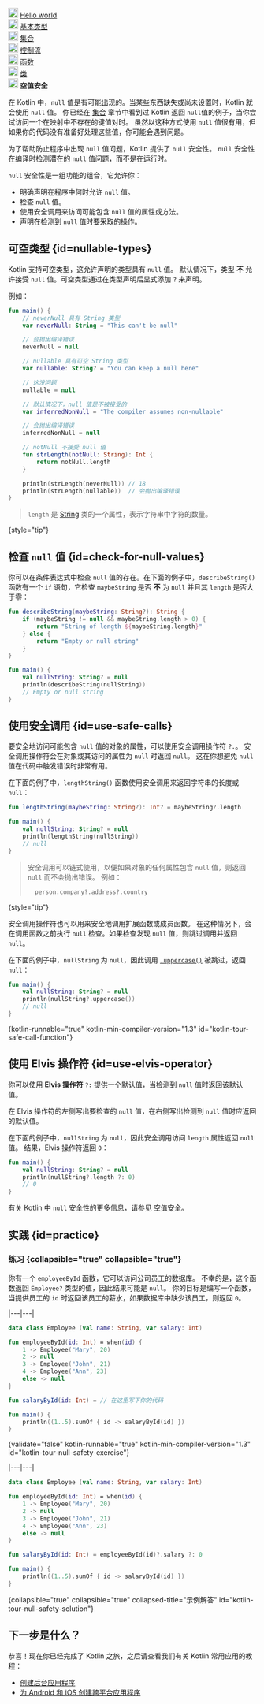 [//]: # (title: 空值安全)

<no-index/>

<tldr>
    <p><img src="icon-1-done.svg" width="20" alt="第一步" /> <a href="kotlin-tour-hello-world.md">Hello world</a><br />
        <img src="icon-2-done.svg" width="20" alt="第二步" /> <a href="kotlin-tour-basic-types.md">基本类型</a><br />
        <img src="icon-3-done.svg" width="20" alt="第三步" /> <a href="kotlin-tour-collections.md">集合</a><br />
        <img src="icon-4-done.svg" width="20" alt="第四步" /> <a href="kotlin-tour-control-flow.md">控制流</a><br />
        <img src="icon-5-done.svg" width="20" alt="第五步" /> <a href="kotlin-tour-functions.md">函数</a><br />
        <img src="icon-6-done.svg" width="20" alt="第六步" /> <a href="kotlin-tour-classes.md">类</a><br />
        <img src="icon-7.svg" width="20" alt="最后一步" /> <strong>空值安全</strong><br /></p>
</tldr>

在 Kotlin 中，`null` 值是有可能出现的。当某些东西缺失或尚未设置时，Kotlin 就会使用 `null` 值。
你已经在 [集合](kotlin-tour-collections.md#kotlin-tour-map-no-key)
章节中看到过 Kotlin 返回 `null`值的例子，当你尝试访问一个在映射中不存在的键值对时。
虽然以这种方式使用 `null` 值很有用，但如果你的代码没有准备好处理这些值，你可能会遇到问题。

为了帮助防止程序中出现 `null` 值问题，Kotlin 提供了 `null` 安全性。
`null` 安全性在编译时检测潜在的 `null` 值问题，而不是在运行时。

`null` 安全性是一组功能的组合，它允许你：

* 明确声明在程序中何时允许 `null` 值。
* 检查 `null` 值。
* 使用安全调用来访问可能包含 `null` 值的属性或方法。
* 声明在检测到 `null` 值时要采取的操作。

## 可空类型 {id=nullable-types}

Kotlin 支持可空类型，这允许声明的类型具有 `null` 值。
默认情况下，类型 **不** 允许接受 `null` 值。可空类型通过在类型声明后显式添加 `?` 来声明。

例如：

```kotlin
fun main() {
    // neverNull 具有 String 类型
    var neverNull: String = "This can't be null"

    // 会抛出编译错误
    neverNull = null

    // nullable 具有可空 String 类型
    var nullable: String? = "You can keep a null here"

    // 这没问题
    nullable = null

    // 默认情况下，null 值是不被接受的
    var inferredNonNull = "The compiler assumes non-nullable"

    // 会抛出编译错误
    inferredNonNull = null

    // notNull 不接受 null 值
    fun strLength(notNull: String): Int {                 
        return notNull.length
    }

    println(strLength(neverNull)) // 18
    println(strLength(nullable))  // 会抛出编译错误
}
```

> `length` 是 [String](https://kotlinlang.org/api/latest/jvm/stdlib/kotlin/-string/)
> 类的一个属性，表示字符串中字符的数量。
>
{style="tip"}

## 检查 `null` 值 {id=check-for-null-values}

你可以在条件表达式中检查 `null` 值的存在。在下面的例子中，`describeString()`
函数有一个 `if` 语句，它检查 `maybeString` 是否 **不** 为 `null` 并且其 `length` 是否大于零：

```kotlin
fun describeString(maybeString: String?): String {
    if (maybeString != null && maybeString.length > 0) {
        return "String of length ${maybeString.length}"
    } else {
        return "Empty or null string"
    }
}

fun main() {
    val nullString: String? = null
    println(describeString(nullString))
    // Empty or null string
}
```

## 使用安全调用 {id=use-safe-calls}

要安全地访问可能包含 `null` 值的对象的属性，可以使用安全调用操作符 `?.`。
安全调用操作符会在对象或其访问的属性为 `null` 时返回 `null`。
这在你想避免 `null` 值在代码中触发错误时非常有用。

在下面的例子中，`lengthString()` 函数使用安全调用来返回字符串的长度或 `null`：

```kotlin
fun lengthString(maybeString: String?): Int? = maybeString?.length

fun main() { 
    val nullString: String? = null
    println(lengthString(nullString))
    // null
}
```

> 安全调用可以链式使用，以便如果对象的任何属性包含 `null` 值，则返回 `null` 而不会抛出错误。
> 例如：
> 
> ```kotlin
>   person.company?.address?.country
> ```
>
{style="tip"}

安全调用操作符也可以用来安全地调用扩展函数或成员函数。
在这种情况下，会在调用函数之前执行 `null` 检查。如果检查发现 `null` 值，则跳过调用并返回 `null`。

在下面的例子中，`nullString` 为 `null`，因此调用 [`.uppercase()`](https://kotlinlang.org/api/latest/jvm/stdlib/kotlin.text/uppercase.html)
被跳过，返回 `null`：

```kotlin
fun main() {
    val nullString: String? = null
    println(nullString?.uppercase())
    // null
}
```
{kotlin-runnable="true" kotlin-min-compiler-version="1.3" id="kotlin-tour-safe-call-function"}

## 使用 Elvis 操作符 {id=use-elvis-operator}

你可以使用 **Elvis 操作符** `?:` 提供一个默认值，当检测到 `null` 值时返回该默认值。

在 Elvis 操作符的左侧写出要检查的 `null` 值，在右侧写出检测到 `null` 值时应返回的默认值。

在下面的例子中，`nullString` 为 `null`，因此安全调用访问 `length` 属性返回 `null` 值。
结果，Elvis 操作符返回 `0`：

```kotlin
fun main() {
    val nullString: String? = null
    println(nullString?.length ?: 0)
    // 0
}
```

有关 Kotlin 中 `null` 安全性的更多信息，请参见 [空值安全](null-safety.md)。

## 实践 {id=practice}

### 练习 {collapsible="true" collapsible="true"}

你有一个 `employeeById` 函数，它可以访问公司员工的数据库。
不幸的是，这个函数返回 `Employee?` 类型的值，因此结果可能是 `null`。
你的目标是编写一个函数，当提供员工的 `id` 时返回该员工的薪水，如果数据库中缺少该员工，则返回 `0`。

|---|---|
```kotlin
data class Employee (val name: String, var salary: Int)

fun employeeById(id: Int) = when(id) {
    1 -> Employee("Mary", 20)
    2 -> null
    3 -> Employee("John", 21)
    4 -> Employee("Ann", 23)
    else -> null
}

fun salaryById(id: Int) = // 在这里写下你的代码

fun main() {
    println((1..5).sumOf { id -> salaryById(id) })
}
```
{validate="false" kotlin-runnable="true" kotlin-min-compiler-version="1.3" id="kotlin-tour-null-safety-exercise"}

|---|---|
```kotlin
data class Employee (val name: String, var salary: Int)

fun employeeById(id: Int) = when(id) {
    1 -> Employee("Mary", 20)
    2 -> null
    3 -> Employee("John", 21)
    4 -> Employee("Ann", 23)
    else -> null
}

fun salaryById(id: Int) = employeeById(id)?.salary ?: 0

fun main() {
    println((1..5).sumOf { id -> salaryById(id) })
}
```
{collapsible="true" collapsible="true" collapsed-title="示例解答" id="kotlin-tour-null-safety-solution"}

## 下一步是什么？

恭喜！现在你已经完成了 Kotlin 之旅，之后请查看我们有关 Kotlin 常用应用的教程：

* [创建后台应用程序](jvm-create-project-with-spring-boot.md)
* [为 Android 和 iOS 创建跨平台应用程序](https://www.jetbrains.com/help/kotlin-multiplatform-dev/multiplatform-create-first-app.html)
